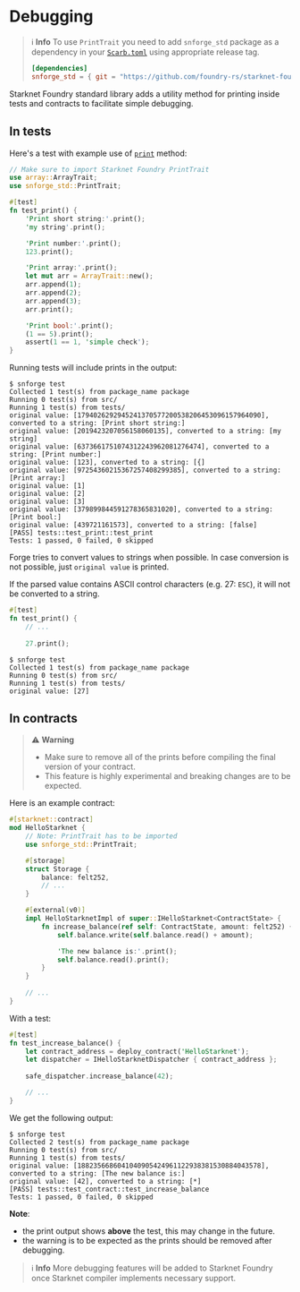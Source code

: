 # Debugging

> ℹ️ **Info**
> To use `PrintTrait` you need to add `snforge_std` package as a dependency in
> your [`Scarb.toml`](https://docs.swmansion.com/scarb/docs/guides/dependencies.html#adding-a-dependency) 
> using appropriate release tag.
>```toml
> [dependencies]
> snforge_std = { git = "https://github.com/foundry-rs/starknet-foundry.git", tag = "v0.7.1" }
> ```

Starknet Foundry standard library adds a utility method for printing inside tests and contracts to facilitate simple debugging.

## In tests

Here's a test with example use of [`print`](../appendix/forge-library/print.md) method:

```rust
// Make sure to import Starknet Foundry PrintTrait
use array::ArrayTrait;
use snforge_std::PrintTrait;

#[test]
fn test_print() {
    'Print short string:'.print();
    'my string'.print();

    'Print number:'.print();
    123.print();

    'Print array:'.print();
    let mut arr = ArrayTrait::new();
    arr.append(1);
    arr.append(2);
    arr.append(3);
    arr.print();

    'Print bool:'.print();
    (1 == 5).print();
    assert(1 == 1, 'simple check');
}
```

Running tests will include prints in the output:

```shell
$ snforge test
Collected 1 test(s) from package_name package
Running 0 test(s) from src/
Running 1 test(s) from tests/
original value: [1794026292945241370577200538206453096157964090], converted to a string: [Print short string:]
original value: [2019423207056158060135], converted to a string: [my string]
original value: [6373661751074312243962081276474], converted to a string: [Print number:]
original value: [123], converted to a string: [{]
original value: [97254360215367257408299385], converted to a string: [Print array:]
original value: [1]
original value: [2]
original value: [3]
original value: [379899844591278365831020], converted to a string: [Print bool:]
original value: [439721161573], converted to a string: [false]
[PASS] tests::test_print::test_print
Tests: 1 passed, 0 failed, 0 skipped
```

Forge tries to convert values to strings when possible. In case conversion is not possible,
just `original value` is printed.

If the parsed value contains ASCII control characters (e.g. 27: `ESC`), it will not be converted to a string.

```rust
#[test]
fn test_print() {
    // ...
    
    27.print();
```

```shell
$ snforge test
Collected 1 test(s) from package_name package
Running 0 test(s) from src/
Running 1 test(s) from tests/
original value: [27]
```

## In contracts
> ⚠️ **Warning**
> 
> - Make sure to remove all of the prints before compiling the final version of your contract. 
> - This feature is highly experimental and breaking changes are to be expected.

Here is an example contract:

```rust
#[starknet::contract]
mod HelloStarknet {
    // Note: PrintTrait has to be imported
    use snforge_std::PrintTrait;

    #[storage]
    struct Storage {
        balance: felt252, 
        // ...
    }

    #[external(v0)]
    impl HelloStarknetImpl of super::IHelloStarknet<ContractState> {
        fn increase_balance(ref self: ContractState, amount: felt252) {
            self.balance.write(self.balance.read() + amount);

            'The new balance is:'.print();
            self.balance.read().print();
        }
    }
    
    // ...
}
```
With a test:
```rust
#[test]
fn test_increase_balance() {
    let contract_address = deploy_contract('HelloStarknet');
    let dispatcher = IHelloStarknetDispatcher { contract_address };
    
    safe_dispatcher.increase_balance(42);

    // ...
}
```
We get the following output:
```shell
$ snforge test                                                                                    
Collected 2 test(s) from package_name package
Running 0 test(s) from src/
Running 1 test(s) from tests/
original value: [1882356686041040905424961122938381530884043578], converted to a string: [The new balance is:]
original value: [42], converted to a string: [*]
[PASS] tests::test_contract::test_increase_balance
Tests: 1 passed, 0 failed, 0 skipped
```

**Note**: 
- the print output shows **above** the test, this may change in the future.
- the warning is to be expected as the prints should be removed after debugging.

> ℹ️ **Info**
> More debugging features will be added to Starknet Foundry once Starknet compiler implements necessary support.
